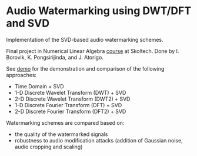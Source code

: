 # Audio Watermarking using DWT/DFT and SVD

Implementation of the SVD-based audio watermarking schemes.

Final project in Numerical Linear Algebra [course](https://nla.skoltech.ru) at Skoltech. Done by I. Borovik, K. Pongsirijinda, and J. Atorigo.

See [demo](demo.ipynb) for the demonstration and comparison of the following approaches:

* Time Domain + SVD
* 1-D Discrete Wavelet Transform (DWT) + SVD
* 2-D Discrete Wavelet Transform (DWT2) + SVD
* 1-D Discrete Fourier Transform (DFT) + SVD
* 2-D Discrete Fourier Transform (DFT2) + SVD

Watermarking schemes are compared based on:
* the quality of the watermarked signals
* robustness to audio modification attacks (addition of Gaussian noise, audio cropping and scaling)


